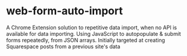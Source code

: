 # web-form-auto-import
A Chrome Extension solution to repetitive data import, when no API is available for data importing. Using JavaScript to autopopulate &amp; submit forms repeatedly, from JSON arrays. Initially targeted at creating Squarespace posts from a previous site's data
